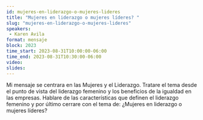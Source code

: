 ```yaml
---
id: mujeres-en-liderazgo-o-mujeres-lideres
title: "Mujeres en liderazgo o mujeres líderes? "
slug: "mujeres-en-liderazgo-o-mujeres-lideres"
speakers:
 - Karen Avila
format: mensaje
block: 2023
time_start: 2023-08-31T10:00:00-06:00
time_end: 2023-08-31T10:30:00-06:00
video:
slides:
---
```


Mi mensaje se centrara en las Mujeres y el Liderazgo. Tratare el tema desde el punto de vista del liderazgo femenino y los beneficios de la igualdad en las empresas. Hablare de las características que definen el liderazgo femenino y por último cerrare con el tema de: ¿Mujeres en liderazgo o mujeres líderes? 
